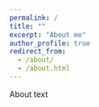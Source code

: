 ```yaml
---
permalink: /
title: ""
excerpt: "About me"
author_profile: true
redirect_from: 
  - /about/
  - /about.html
---
```


About text

